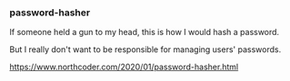 ### password-hasher
If someone held a gun to my head, this is how I would hash a password.

But I really don't want to be responsible for managing users' passwords.

https://www.northcoder.com/2020/01/password-hasher.html
